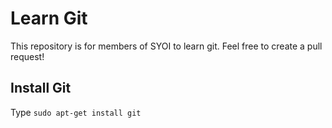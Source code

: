 # Learn Git

This repository is for members of SYOI to learn git. Feel free to create a pull request!

## Install Git

Type `sudo apt-get install git`
